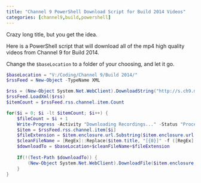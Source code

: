 ```yaml
---
title: "Channel 9 PowerShell Download Script for Build 2014 Videos"
categories: [channel9,build,powershell]
---
```


Crazy long title, but you get the idea.

Here is a PowerShell script that will download all of the mp4 high quality videos from Channel 9 for Build 2014.

Change the `$baseLocation` to a folder of your choosing, and let it go.

```powershell
$baseLocation = "V:/Coding/Channel 9/Build 2014/"
$rssFeed = New-Object -TypeName XML

$rss = (New-Object System.Net.WebClient).DownloadString("http://s.ch9.ms/Events/Build/2014/RSS/mp4high")
$rssFeed.LoadXml($rss)
$itemCount = $rssFeed.rss.channel.item.Count

for($i = 0; $i -lt $itemCount; $i++) {
    $fileCount = $i + 1
    Write-Progress -Activity "Downloading Recordings..." -Status "Processing file $fileCount of $itemCount" -PercentComplete (($i/$itemCount)*100)
    $item = $rssFeed.rss.channel.item[$i]
    $fileExtension = $item.enclosure.url.Substring($item.enclosure.url.lastIndexOf('.'), $item.enclosure.url.length - $item.enclosure.url.lastIndexOf('.'))
    $cleanFileName = [RegEx]::Replace($item.title, "[{0}]" -f ([RegEx]::Escape([String][System.IO.Path]::GetInvalidFileNameChars())), '') 
    $downloadTo = $baseLocation+$cleanFileName+$fileExtension
    
    If(!(Test-Path $downloadTo)) {
        (New-Object System.Net.WebClient).DownloadFile($item.enclosure.url, $downloadTo)
    }
}
```
